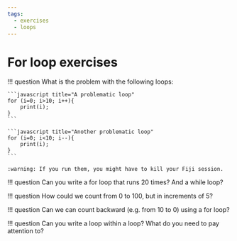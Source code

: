 ```yaml
---
tags:
  - exercises
  - loops
---
```

# For loop exercises

!!! question
    What is the problem with the following loops:

    ```javascript title="A problematic loop"
    for (i=0; i>10; i++){
        print(i);
    }
    ```

    ```javascript title="Another problematic loop"
    for (i=0; i<10; i--){
        print(i);
    }
    ```

    :warning: If you run them, you might have to kill your Fiji session.

!!! question
    Can you write a for loop that runs 20 times? And a while loop?

!!! question
    How could we count from 0 to 100, but in increments of 5?

!!! question
    Can we can count backward (e.g. from 10 to 0) using a for loop?

!!! question
    Can you write a loop within a loop? What do you need to pay attention to?
